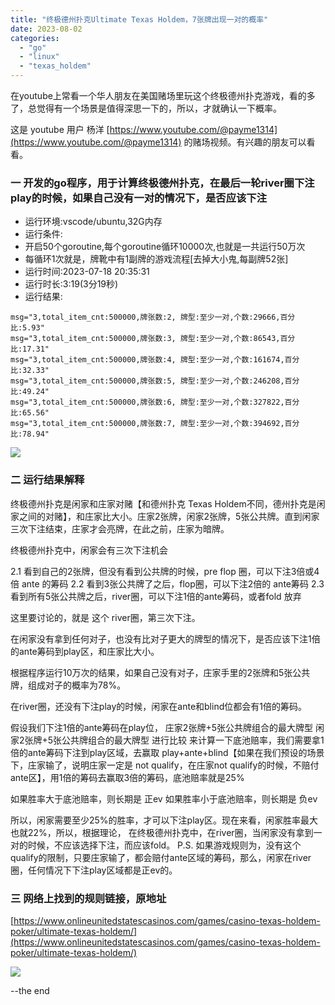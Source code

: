 ```yaml
---
title: "终极德州扑克Ultimate Texas Holdem，7张牌出现一对的概率"
date: 2023-08-02
categories: 
  - "go"
  - "linux"
  - "texas_holdem"
---
```


在youtube上常看一个华人朋友在美国赌场里玩这个终极德州扑克游戏，看的多了，总觉得有一个场景是值得深思一下的，所以，才就确认一下概率。

这是 youtube 用户 杨洋 [https://www.youtube.com/@payme1314](https://www.youtube.com/@payme1314) 的赌场视频。有兴趣的朋友可以看看。

### 一 开发的go程序，用于计算终极德州扑克，在最后一轮river圈下注play的时候，如果自己没有一对的情况下，是否应该下注

- 运行环境:vscode/ubuntu,32G内存
- 运行条件:
- 开启50个goroutine,每个goroutine循环10000次,也就是一共运行50万次
- 每循环1次就是，牌靴中有1副牌的游戏流程[去掉大小鬼,每副牌52张]
- 运行时间:2023-07-18 20:35:31
- 运行时长:3:19(3分19秒)
- 运行结果:

```
msg="3,total_item_cnt:500000,牌张数:2, 牌型:至少一对,个数:29666,百分比:5.93"
msg="3,total_item_cnt:500000,牌张数:3, 牌型:至少一对,个数:86543,百分比:17.31"
msg="3,total_item_cnt:500000,牌张数:4, 牌型:至少一对,个数:161674,百分比:32.33"
msg="3,total_item_cnt:500000,牌张数:5, 牌型:至少一对,个数:246208,百分比:49.24"
msg="3,total_item_cnt:500000,牌张数:6, 牌型:至少一对,个数:327822,百分比:65.56"
msg="3,total_item_cnt:500000,牌张数:7, 牌型:至少一对,个数:394692,百分比:78.94"
```

![](https://poker-x-studio.github.io/images/2023-07-18-20-35-31-336676936.png)

### 二 运行结果解释

终极德州扑克是闲家和庄家对赌【和德州扑克 Texas Holdem不同，德州扑克是闲家之间的对赌】，和庄家比大小。庄家2张牌，闲家2张牌，5张公共牌。直到闲家三次下注结束，庄家才会亮牌，在此之前，庄家为暗牌。

终极德州扑克中，闲家会有三次下注机会

2.1 看到自己的2张牌，但没有看到公共牌的时候，pre flop 圈，可以下注3倍或4倍 ante 的筹码 2.2 看到3张公共牌了之后，flop圈，可以下注2倍的 ante筹码 2.3 看到所有5张公共牌之后，river圈，可以下注1倍的ante筹码，或者fold 放弃

这里要讨论的，就是 这个 river圈，第三次下注。

在闲家没有拿到任何对子，也没有比对子更大的牌型的情况下，是否应该下注1倍的ante筹码到play区，和庄家比大小。

根据程序运行10万次的结果，如果自己没有对子，庄家手里的2张牌和5张公共牌，组成对子的概率为78%。

在river圈，还没有下注play的时候，闲家在ante和blind位都会有1倍的筹码。

假设我们下注1倍的ante筹码在play位， 庄家2张牌+5张公共牌组合的最大牌型 闲家2张牌+5张公共牌组合的最大牌型 进行比较 来计算一下底池赔率，我们需要拿1倍的ante筹码下注到play区域，去赢取 play+ante+blind【如果在我们预设的场景下，庄家输了，说明庄家一定是 not qualify，在庄家not qualify的时候，不赔付ante区】，用1倍的筹码去赢取3倍的筹码，底池赔率就是25%

如果胜率大于底池赔率，则长期是 正ev 如果胜率小于底池赔率，则长期是 负ev

所以，闲家需要至少25%的胜率，才可以下注play区。现在来看，闲家胜率最大也就22%，所以，根据理论， 在终极德州扑克中，在river圈，当闲家没有拿到一对的时候，不应该选择下注，而应该fold。 P.S. 如果游戏规则为，没有这个qualify的限制，只要庄家输了，都会赔付ante区域的筹码，那么，闲家在river圈，任何情况下下注play区域都是正ev的。

### 三 网络上找到的规则链接，原地址

[https://www.onlineunitedstatescasinos.com/games/casino-texas-holdem-poker/ultimate-texas-holdem/](https://www.onlineunitedstatescasinos.com/games/casino-texas-holdem-poker/ultimate-texas-holdem/)

![](https://poker-x-studio.github.io/images/ultimate_texas_holdem_table_layout-2.png)

--the end
